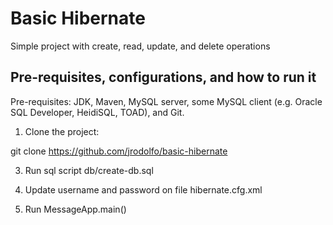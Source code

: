 # Basic Hibernate

Simple project with create, read, update, and delete operations

## Pre-requisites, configurations, and how to run it

Pre-requisites: JDK, Maven, MySQL server, some MySQL client (e.g. Oracle SQL Developer, HeidiSQL, TOAD), and Git.

1) Clone the project:

git clone https://github.com/jrodolfo/basic-hibernate

3) Run sql script db/create-db.sql

4) Update username and password on file hibernate.cfg.xml

5) Run MessageApp.main()
